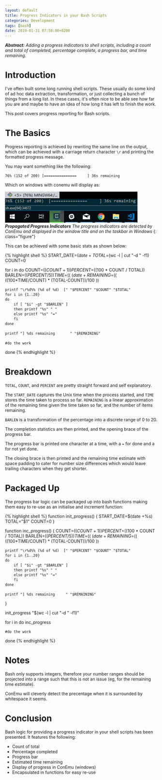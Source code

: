 ```yaml
---
layout: default
title: Progress Indicators in your Bash Scripts
categories: Development
tags: [bash]
date: 2019-01-31 07:58:00+0200
---
```


***Abstract:** Adding a progress indicators to shell scripts, including a count and total of completed, percentage complete, a progress bar, and time remaining.*

# Introduction

I've often built some long running shell scripts. These usually do some kind of ad hoc data extraction, transformation, or just collecting a bunch of things from a long list. In these cases, it's often nice to be able see how far you are and maybe to have an idea of how long it has left to finish the work.

This post covers progress reporting for Bash scripts.

# The Basics

Progress reporting is achieved by rewriting the same line on the output, which can be achieved with a carriage return character `\r` and printing the formatted progress message.

You may want something like the following:

```
76% (152 of 200) [===============     ] 36s remaining
``` 

Which on windows with conemu will display as:

![Layer stack for the system](/img/bashprogress/bashProgress.png)
***Propagated Progress Indicators*** *The progress indicators are detected by ConEmu and displayed in the window title and on the taskbar in Windows*
{: class="figure"}

This can be achieved with some basic stats as shown below:

{% highlight shell %}
START_DATE=$(date +%s)
TOTAL=$(wc -l <Source list file> | cut "-d " -f1)
COUNT=0

for i in <source list>
do
    COUNT=$((COUNT+1))
    PERCENT=$((100 * COUNT / TOTAL))
    BARLEN=$((PERCENT / 5))
    TIME=$(( $(date +%s) - START_DATE ))
    REMAINING=$(( ((100*TIME/COUNT) * (TOTAL-COUNT))/100 ))

    printf "\r%d%% (%d of %d)  [" "$PERCENT" "$COUNT" "$TOTAL"
    for i in {1..20}
    do
        if [ "$i" -gt "$BARLEN" ]
        then printf "%s" " "
        else printf "%s" "="
        fi
    done

    printf "] %ds remaining       " "$REMAINING"

    #do the work
done
{% endhighlight %}

# Breakdown

`TOTAL`, `COUNT`, and `PERCENT` are pretty straight forward and self explanatory.

The `START_DATE` captures the Unix time when the process started, and `TIME` stores the time taken to process so far. `REMAINING` is a linear approximation of the remaining time given the time taken so far, and the number of items remaining.

`BARLEN` is a transformation of the percentage into a discrete range of 0 to 20.

The completion statistics are then printed, and the opening brace of the progress bar.

The progress bar is printed one character at a time, with a `=` for done and a ` ` for not yet done.

The closing brace is then printed and the remaining time estimate with space padding to cater for number size differences which would leave trailing characters when they get shorter.

# Packaged Up

The progress bar logic can be packaged up into bash functions making them easy to re-use as an initialise and increment function:

{% highlight shell %}
function init_progress() {
	START_DATE=$(date +%s)
	TOTAL="$1"
	COUNT=0
}

function inc_progress() {
	COUNT=$((COUNT+1))
	PERCENT=$((100 * COUNT / TOTAL))
	BARLEN=$((PERCENT / 5))
	TIME=$(( $(date +%s) - START_DATE ))
	REMAINING=$(( ((100*TIME/COUNT) * (TOTAL-COUNT))/100 ))

	printf "\r%d%% (%d of %d)  [" "$PERCENT" "$COUNT" "$TOTAL" 
	for i in {1..20}
	do
		if [ "$i" -gt "$BARLEN" ]
		then printf "%s" " "
		else printf "%s" "="
		fi
	done

	printf "] %ds remaining     " "$REMAINING"
}

init_progress "$(wc -l <Source list file> | cut "-d " -f1)"

for i in <Source list file>
do
    inc_progress

    #do the work
done
{% endhighlight %}

# Notes

Bash only supports integers, therefore your number ranges should be projected into a range such that this is not an issue (eg, for the remaining time estimate).

ConEmu will cleverly detect the precentage when it is surrounded by whitespace it seems.

# Conclusion

Bash logic for providing a progress indicator in your shell scripts has been presented. It features the following:

-  Count of total
-  Percentage completed
-  Progress bar
-  Estimated time remaining
-  Display of progress in ConEmu (windows)
-  Encapsulated in functions for easy re-use

